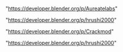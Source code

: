 "https://developer.blender.org/p/Aureatelabs"

"https://developer.blender.org/p/hrushi2000"

 
"https://developer.blender.org/p/Crackmod"


"https://developer.blender.org/p/hrushi2000"


 
